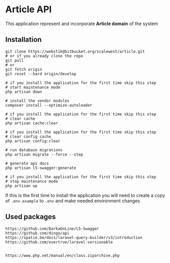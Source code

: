 # Article API

This application represent and incorporate **Article domain** of the system

## Installation
````shell
git clone https://webstik@bitbucket.org/scalewest/article.git
# or if you already clone the repo
git pull
# or
git fetch origin
git reset --hard origin/develop

# if you install the application for the first time skip this step
# start maintenance mode
php artisan down

# install the vendor modules
composer install --optimize-autoloader

# if you install the application for the first time skip this step
# clear cache
php artisan cache:clear

# if you install the application for the first time skip this step
# clear config cache
php artisan config:clear

# run database migrations
php artisan migrate --force --step

# generate api docs
php artisan l5-swagger:generate

# if you install the application for the first time skip this step
# stop maintenance mode
php artisan up
````

If this is the first time to install the application you will need to create a copy of `.env.example` to `.env` and make 
needed environment changes

## Used packages
````shell
https://github.com/DarkaOnLine/L5-Swagger
https://github.com/dingo/api
https://spatie.be/docs/laravel-query-builder/v3/introduction
https://github.com/overtrue/laravel-versionable


https://www.php.net/manual/en/class.ziparchive.php
````
